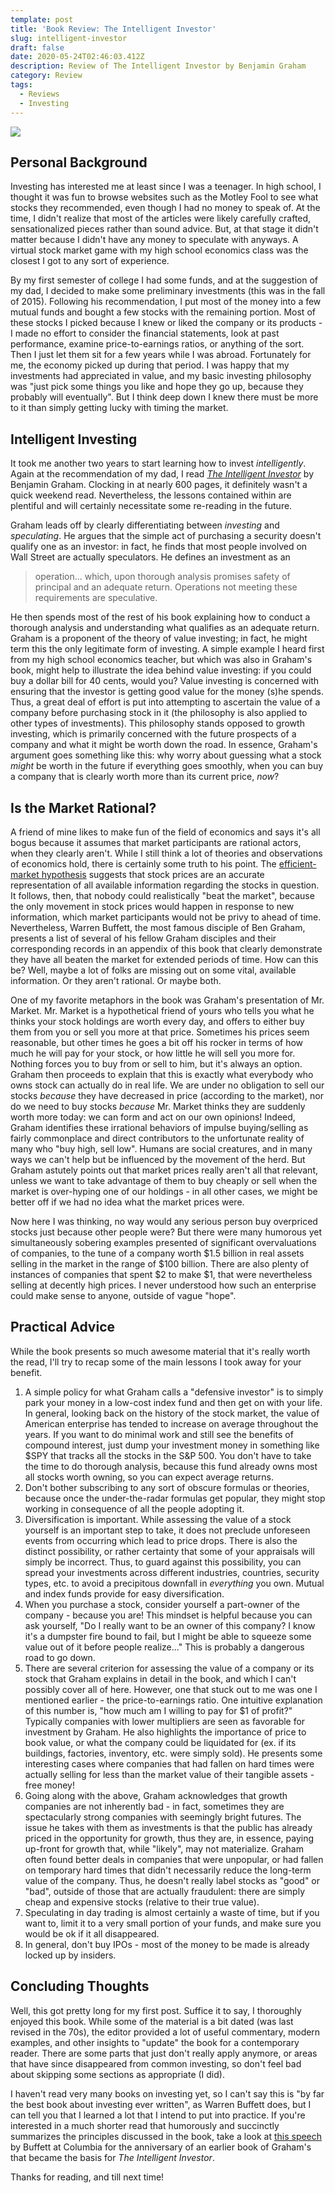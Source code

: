 ```yaml
---
template: post
title: 'Book Review: The Intelligent Investor'
slug: intelligent-investor
draft: false
date: 2020-05-24T02:46:03.412Z
description: Review of The Intelligent Investor by Benjamin Graham
category: Review
tags:
  - Reviews
  - Investing
---
```

![](https://images-na.ssl-images-amazon.com/images/I/91yj3mbz4JL.jpg)

## Personal Background

Investing has interested me at least since I was a teenager. In high school, I thought it was fun to browse websites such as the Motley Fool to see what stocks they recommended, even though I had no money to speak of. At the time, I didn't realize that most of the articles were likely carefully crafted, sensationalized pieces rather than sound advice. But, at that stage it didn't matter because I didn't have any money to speculate with anyways. A virtual stock market game with my high school economics class was the closest I got to any sort of experience.

By my first semester of college I had some funds, and at the suggestion of my dad, I decided to make some preliminary investments (this was in the fall of 2015). Following his recommendation, I put most of the money into a few mutual funds and bought a few stocks with the remaining portion. Most of these stocks I picked because I knew or liked the company or its products - I made no effort to consider the financial statements, look at past performance, examine price-to-earnings ratios, or anything of the sort. Then I just let them sit for a few years while I was abroad. Fortunately for me, the economy picked up during that period. I was happy that my investments had appreciated in value, and my basic investing philosophy was "just pick some things you like and hope they go up, because they probably will eventually". But I think deep down I knew there must be more to it than simply getting lucky with timing the market.

## Intelligent Investing

It took me another two years to start learning how to invest *intelligently*. Again at the recommendation of my dad, I read *[The Intelligent Investor](https://www.amazon.com/Intelligent-Investor-Definitive-Investing-Essentials/dp/0060555661)* by Benjamin Graham. Clocking in at nearly 600 pages, it definitely wasn't a quick weekend read. Nevertheless, the lessons contained within are plentiful and will certainly necessitate some re-reading in the future. 

Graham leads off by clearly differentiating between *investing* and *speculating*. He argues that the simple act of purchasing a security doesn't qualify one as an investor: in fact, he finds that most people involved on Wall Street are actually speculators. He defines an investment as an

> operation... which, upon thorough analysis promises safety of principal and an adequate return. Operations not meeting these requirements are speculative.

He then spends most of the rest of his book explaining how to conduct a thorough analysis and understanding what qualifies as an adequate return. Graham is a proponent of the theory of value investing; in fact, he might term this the only legitimate form of investing. A simple example I heard first from my high school economics teacher, but which was also in Graham's book, might help to illustrate the idea behind value investing: if you could buy a dollar bill for 40 cents, would you? Value investing is concerned with ensuring that the investor is getting good value for the money (s)he spends. Thus, a great deal of effort is put into attempting to ascertain the value of a company before purchasing stock in it (the philosophy is also applied to other types of investments). This philosophy stands opposed to growth investing, which is primarily concerned with the future prospects of a company and what it might be worth down the road. In essence, Graham's argument goes something like this: why worry about guessing what a stock *might* be worth in the future if everything goes smoothly, when you can buy a company that is clearly worth more than its current price, *now*? 

## Is the Market Rational?

A friend of mine likes to make fun of the field of economics and says it's all bogus because it assumes that market participants are rational actors, when they clearly aren't. While I still think a lot of theories and observations of economics hold, there is certainly some truth to his point. The [efficient-market hypothesis](https://en.wikipedia.org/wiki/Efficient-market_hypothesis) suggests that stock prices are an accurate representation of all available information regarding the stocks in question. It follows, then, that nobody could realistically "beat the market", because the only movement in stock prices would happen in response to new information, which market participants would not be privy to ahead of time. Nevertheless, Warren Buffett, the most famous disciple of Ben Graham, presents a list of several of his fellow Graham disciples and their corresponding records in an appendix of this book that clearly demonstrate they have all beaten the market for extended periods of time. How can this be? Well, maybe a lot of folks are missing out on some vital, available information. Or they aren't rational. Or maybe both.

One of my favorite metaphors in the book was Graham's presentation of Mr. Market. Mr. Market is a hypothetical friend of yours who tells you what he thinks your stock holdings are worth every day, and offers to either buy them from you or sell you more at that price. Sometimes his prices seem reasonable, but other times he goes a bit off his rocker in terms of how much he will pay for your stock, or how little he will sell you more for. Nothing forces you to buy from or sell to him, but it's always an option. Graham then proceeds to explain that this is exactly what everybody who owns stock can actually do in real life. We are under no obligation to sell our stocks *because* they have decreased in price (according to the market), nor do we need to buy stocks *because* Mr. Market thinks they are suddenly worth more today: we can form and act on our own opinions! Indeed, Graham identifies these irrational behaviors of impulse buying/selling as fairly commonplace and direct contributors to the unfortunate reality of many who "buy high, sell low". Humans are social creatures, and in many ways we can't help but be influenced by the movement of the herd. But Graham astutely points out that market prices really aren't all that relevant, unless we want to take advantage of them to buy cheaply or sell when the market is over-hyping one of our holdings - in all other cases, we might be better off if we had no idea what the market prices were.

Now here I was thinking, no way would any serious person buy overpriced stocks just because other people were? But there were many humorous yet simultaneously sobering examples presented of significant overvaluations of companies, to the tune of a company worth \$1.5 billion in real assets selling in the market in the range of \$100 billion. There are also plenty of instances of companies that spent \$2 to make \$1, that were nevertheless selling at decently high prices. I never understood how such an enterprise could make sense to anyone, outside of vague "hope". 

## Practical Advice

While the book presents so much awesome material that it's really worth the read, I'll try to recap some of the main lessons I took away for your benefit. 

1. A simple policy for what Graham calls a "defensive investor" is to simply park your money in a low-cost index fund and then get on with your life. In general, looking back on the history of the stock market, the value of American enterprise has tended to increase on average throughout the years. If you want to do minimal work and still see the benefits of compound interest, just dump your investment money in something like \$SPY that tracks all the stocks in the S&P 500. You don't have to take the time to do thorough analysis, because this fund already owns most all stocks worth owning, so you can expect average returns. 
2. Don't bother subscribing to any sort of obscure formulas or theories, because once the under-the-radar formulas get popular, they might stop working in consequence of all the people adopting it.
3. Diversification is important. While assessing the value of a stock yourself is an important step to take, it does not preclude unforeseen events from occurring which lead to price drops. There is also the distinct possibility, or rather certainty that some of your appraisals will simply be incorrect. Thus, to guard against this possibility, you can spread your investments across different industries, countries, security types, etc. to avoid a precipitous downfall in *everything* you own. Mutual and index funds provide for easy diversification.
4. When you purchase a stock, consider yourself a part-owner of the company - because you are! This mindset is helpful because you can ask yourself, "Do I really want to be an owner of this company? I know it's a dumpster fire bound to fail, but I might be able to squeeze some value out of it before people realize..." This is probably a dangerous road to go down. 
5. There are several criterion for assessing the value of a company or its stock that Graham explains in detail in the book, and which I can't possibly cover all of here. However, one that stuck out to me was one I mentioned earlier - the price-to-earnings ratio. One intuitive explanation of this number is, "how much am I willing to pay for \$1 of profit?" Typically companies with lower multipliers are seen as favorable for investment by Graham. He also highlights the importance of price to book value, or what the company could be liquidated for (ex. if its buildings, factories, inventory, etc. were simply sold). He presents some interesting cases where companies that had fallen on hard times were actually selling for less than the market value of their tangible assets - free money!
6. Going along with the above, Graham acknowledges that growth companies are not inherently bad - in fact, sometimes they are spectacularly strong companies with seemingly bright futures. The issue he takes with them as investments is that the public has already priced in the opportunity for growth, thus they are, in essence, paying up-front for growth that, while "likely", may not materialize. Graham often found better deals in companies that were unpopular, or had fallen on temporary hard times that didn't necessarily reduce the long-term value of the company. Thus, he doesn't really label stocks as "good" or "bad", outside of those that are actually fraudulent: there are simply cheap and expensive stocks (relative to their true value).
7. Speculating in day trading is almost certainly a waste of time, but if you want to, limit it to a very small portion of your funds, and make sure you would be ok if it all disappeared.
8. In general, don't buy IPOs - most of the money to be made is already locked up by insiders.

## Concluding Thoughts

Well, this got pretty long for my first post. Suffice it to say, I thoroughly enjoyed this book. While some of the material is a bit dated (was last revised in the 70s), the editor provided a lot of useful commentary, modern examples, and other insights to "update" the book for a contemporary reader. There are some parts that just don't really apply anymore, or areas that have since disappeared from common investing, so don't feel bad about skipping some sections as appropriate (I did).

I haven't read very many books on investing yet, so I can't say this is "by far the best book about investing ever written", as Warren Buffett does, but I can tell you that I learned a lot that I intend to put into practice. If you're interested in a much shorter read that humorously and succinctly summarizes the principles discussed in the book, take a look at [this speech](https://www8.gsb.columbia.edu/sites/valueinvesting/files/files/Buffett1984.pdf) by Buffett at Columbia for the anniversary of an earlier book of Graham's that became the basis for *The Intelligent Investor*. 

Thanks for reading, and till next time!